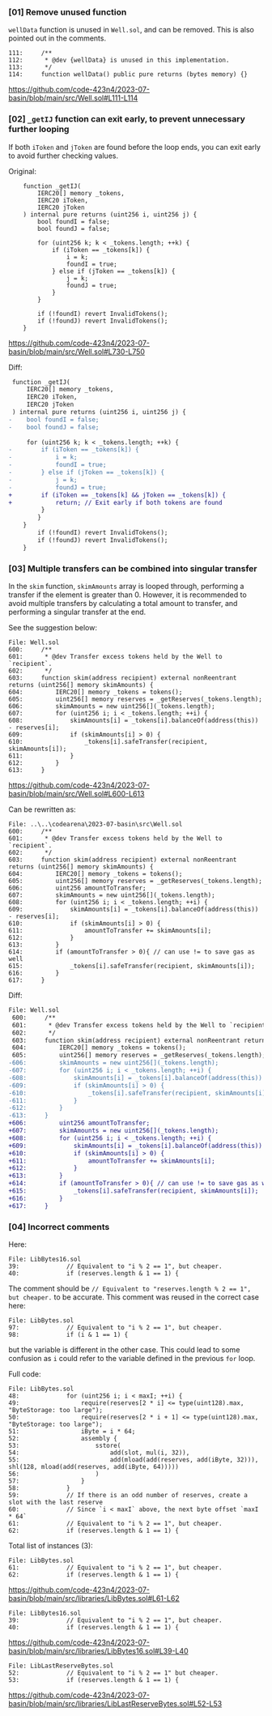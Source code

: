 ### [01] Remove unused function

`wellData` function is unused in `Well.sol`, and can be removed. This is also pointed out in the comments.

```solidity
111:     /**
112:      * @dev {wellData} is unused in this implementation.
113:      */
114:     function wellData() public pure returns (bytes memory) {}
```
https://github.com/code-423n4/2023-07-basin/blob/main/src/Well.sol#L111-L114

### [02] `_getIJ` function can exit early, to prevent unnecessary further looping

If both `iToken` and `jToken` are found before the loop ends, you can exit early to avoid further checking values.

Original:
```solidity
    function _getIJ(
        IERC20[] memory _tokens,
        IERC20 iToken,
        IERC20 jToken
    ) internal pure returns (uint256 i, uint256 j) {
        bool foundI = false;
        bool foundJ = false;

        for (uint256 k; k < _tokens.length; ++k) {
            if (iToken == _tokens[k]) {
                i = k;
                foundI = true;
            } else if (jToken == _tokens[k]) {
                j = k;
                foundJ = true;
            }
        }

        if (!foundI) revert InvalidTokens();
        if (!foundJ) revert InvalidTokens();
    }
```
https://github.com/code-423n4/2023-07-basin/blob/main/src/Well.sol#L730-L750

Diff:

```diff
 function _getIJ(
     IERC20[] memory _tokens,
     IERC20 iToken,
     IERC20 jToken
 ) internal pure returns (uint256 i, uint256 j) {
-    bool foundI = false;
-    bool foundJ = false;
 
     for (uint256 k; k < _tokens.length; ++k) {
-        if (iToken == _tokens[k]) {
-            i = k;
-            foundI = true;
-        } else if (jToken == _tokens[k]) {
-            j = k;
-            foundJ = true;
+        if (iToken == _tokens[k] && jToken == _tokens[k]) {
+            return; // Exit early if both tokens are found
         }
        }
    }
        if (!foundI) revert InvalidTokens();
        if (!foundJ) revert InvalidTokens();
    }
```

### [03] Multiple transfers can be combined into singular transfer

In the `skim` function, `skimAmounts` array is looped through, performing a transfer if the element is greater than 0. However, it is recommended to avoid multiple transfers by calculating a total amount to transfer, and performing a singular transfer at the end.

See the suggestion below:

```solidity
File: Well.sol
600:     /**
601:      * @dev Transfer excess tokens held by the Well to `recipient`.
602:      */
603:     function skim(address recipient) external nonReentrant returns (uint256[] memory skimAmounts) {
604:         IERC20[] memory _tokens = tokens();
605:         uint256[] memory reserves = _getReserves(_tokens.length);
606:         skimAmounts = new uint256[](_tokens.length);
607:         for (uint256 i; i < _tokens.length; ++i) {
608:             skimAmounts[i] = _tokens[i].balanceOf(address(this)) - reserves[i];
609:             if (skimAmounts[i] > 0) {
610:                 _tokens[i].safeTransfer(recipient, skimAmounts[i]);
611:             }
612:         }
613:     }
```
https://github.com/code-423n4/2023-07-basin/blob/main/src/Well.sol#L600-L613

Can be rewritten as:
```solidity
File: ..\..\codearena\2023-07-basin\src\Well.sol
600:     /**
601:      * @dev Transfer excess tokens held by the Well to `recipient`.
602:      */
603:     function skim(address recipient) external nonReentrant returns (uint256[] memory skimAmounts) {
604:         IERC20[] memory _tokens = tokens();
605:         uint256[] memory reserves = _getReserves(_tokens.length);
606:         uint256 amountToTransfer;
607:         skimAmounts = new uint256[](_tokens.length);
608:         for (uint256 i; i < _tokens.length; ++i) {
609:             skimAmounts[i] = _tokens[i].balanceOf(address(this)) - reserves[i];
610:             if (skimAmounts[i] > 0) {
611:                 amountToTransfer += skimAmounts[i];
612:             }
613:         }
614:         if (amountToTransfer > 0){ // can use != to save gas as well
615:             _tokens[i].safeTransfer(recipient, skimAmounts[i]);
616:         }
617:     }
```

Diff:

```diff
File: Well.sol
 600:     /**
 601:      * @dev Transfer excess tokens held by the Well to `recipient`.
 602:      */
 603:     function skim(address recipient) external nonReentrant returns (uint256[] memory skimAmounts) {
 604:         IERC20[] memory _tokens = tokens();
 605:         uint256[] memory reserves = _getReserves(_tokens.length);
-606:         skimAmounts = new uint256[](_tokens.length);
-607:         for (uint256 i; i < _tokens.length; ++i) {
-608:             skimAmounts[i] = _tokens[i].balanceOf(address(this)) - reserves[i];
-609:             if (skimAmounts[i] > 0) {
-610:                 _tokens[i].safeTransfer(recipient, skimAmounts[i]);
-611:             }
-612:         }
-613:     }
+606:         uint256 amountToTransfer;
+607:         skimAmounts = new uint256[](_tokens.length);
+608:         for (uint256 i; i < _tokens.length; ++i) {
+609:             skimAmounts[i] = _tokens[i].balanceOf(address(this)) - reserves[i];
+610:             if (skimAmounts[i] > 0) {
+611:                 amountToTransfer += skimAmounts[i];
+612:             }
+613:         }
+614:         if (amountToTransfer > 0){ // can use != to save gas as well
+615:             _tokens[i].safeTransfer(recipient, skimAmounts[i]);
+616:         }
+617:     }
```

### [04] Incorrect comments

Here:

```solidity
File: LibBytes16.sol
39:             // Equivalent to "i % 2 == 1", but cheaper.
40:             if (reserves.length & 1 == 1) {
```

The comment should be `// Equivalent to "reserves.length % 2 == 1", but cheaper.` to be accurate. This comment was reused in the correct case here:

```solidity
File: LibBytes.sol
97:             // Equivalent to "i % 2 == 1", but cheaper.
98:             if (i & 1 == 1) {
```

but the variable is different in the other case. This could lead to some confusion as `i` could refer to the variable defined in the previous `for` loop.

Full code:
```solidity
File: LibBytes.sol
48:             for (uint256 i; i < maxI; ++i) {
49:                 require(reserves[2 * i] <= type(uint128).max, "ByteStorage: too large");
50:                 require(reserves[2 * i + 1] <= type(uint128).max, "ByteStorage: too large");
51:                 iByte = i * 64;
52:                 assembly {
53:                     sstore(
54:                         add(slot, mul(i, 32)),
55:                         add(mload(add(reserves, add(iByte, 32))), shl(128, mload(add(reserves, add(iByte, 64)))))
56:                     )
57:                 }
58:             }
59:             // If there is an odd number of reserves, create a slot with the last reserve
60:             // Since `i < maxI` above, the next byte offset `maxI * 64`
61:             // Equivalent to "i % 2 == 1", but cheaper.
62:             if (reserves.length & 1 == 1) {
```

Total list of instances (3):
```solidity
File: LibBytes.sol
61:             // Equivalent to "i % 2 == 1", but cheaper.
62:             if (reserves.length & 1 == 1) {
```
https://github.com/code-423n4/2023-07-basin/blob/main/src/libraries/LibBytes.sol#L61-L62

```solidity
File: LibBytes16.sol
39:             // Equivalent to "i % 2 == 1", but cheaper.
40:             if (reserves.length & 1 == 1) {
```
https://github.com/code-423n4/2023-07-basin/blob/main/src/libraries/LibBytes16.sol#L39-L40

```solidity
File: LibLastReserveBytes.sol
52:             // Equivalent to "i % 2 == 1" but cheaper.
53:             if (reserves.length & 1 == 1) {
```
https://github.com/code-423n4/2023-07-basin/blob/main/src/libraries/LibLastReserveBytes.sol#L52-L53
